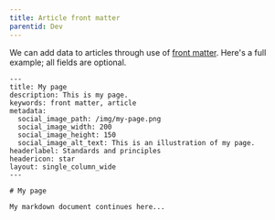 ```yaml
---
title: Article front matter
parentid: Dev
---
```


We can add data to articles through use of [front matter](https://www.11ty.dev/docs/data-frontmatter/). Here's a full example; all fields are optional.

```
---
title: My page
description: This is my page.
keywords: front matter, article
metadata:
  social_image_path: /img/my-page.png
  social_image_width: 200
  social_image_height: 150
  social_image_alt_text: This is an illustration of my page.
headerlabel: Standards and principles
headericon: star
layout: single_column_wide
---

# My page

My markdown document continues here...
```

